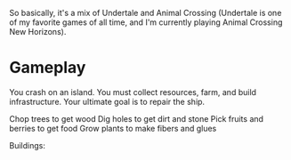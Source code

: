 So basically, it's a mix of Undertale and Animal Crossing (Undertale is one of my favorite games of all time, and I'm currently playing Animal Crossing New Horizons).

# Gameplay
You crash on an island. You must collect resources, farm, and build infrastructure. Your ultimate goal is to repair the ship.

Chop trees to get wood
Dig holes to get dirt and stone
Pick fruits and berries to get food
Grow plants to make fibers and glues

Buildings:
